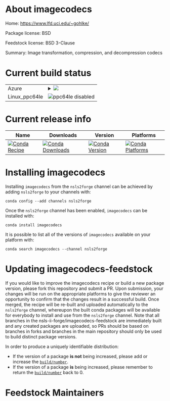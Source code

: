 About imagecodecs
=================

Home: https://www.lfd.uci.edu/~gohlke/

Package license: BSD

Feedstock license: BSD 3-Clause

Summary: Image transformation, compression, and decompression codecs



Current build status
====================


<table>
    
  <tr>
    <td>Azure</td>
    <td>
      <details>
        <summary>
          <a href="https://dev.azure.com/nsls2forge/nsls2forge/_build/latest?definitionId=168&branchName=master">
            <img src="https://dev.azure.com/nsls2forge/nsls2forge/_apis/build/status/imagecodecs-feedstock?branchName=master">
          </a>
        </summary>
        <table>
          <thead><tr><th>Variant</th><th>Status</th></tr></thead>
          <tbody><tr>
              <td>linux_python2.7</td>
              <td>
                <a href="https://dev.azure.com/nsls2forge/nsls2forge/_build/latest?definitionId=168&branchName=master">
                  <img src="https://dev.azure.com/nsls2forge/nsls2forge/_apis/build/status/imagecodecs-feedstock?branchName=master&jobName=linux&configuration=linux_python2.7" alt="variant">
                </a>
              </td>
            </tr><tr>
              <td>linux_python3.6</td>
              <td>
                <a href="https://dev.azure.com/nsls2forge/nsls2forge/_build/latest?definitionId=168&branchName=master">
                  <img src="https://dev.azure.com/nsls2forge/nsls2forge/_apis/build/status/imagecodecs-feedstock?branchName=master&jobName=linux&configuration=linux_python3.6" alt="variant">
                </a>
              </td>
            </tr><tr>
              <td>linux_python3.7</td>
              <td>
                <a href="https://dev.azure.com/nsls2forge/nsls2forge/_build/latest?definitionId=168&branchName=master">
                  <img src="https://dev.azure.com/nsls2forge/nsls2forge/_apis/build/status/imagecodecs-feedstock?branchName=master&jobName=linux&configuration=linux_python3.7" alt="variant">
                </a>
              </td>
            </tr><tr>
              <td>osx_python2.7</td>
              <td>
                <a href="https://dev.azure.com/nsls2forge/nsls2forge/_build/latest?definitionId=168&branchName=master">
                  <img src="https://dev.azure.com/nsls2forge/nsls2forge/_apis/build/status/imagecodecs-feedstock?branchName=master&jobName=osx&configuration=osx_python2.7" alt="variant">
                </a>
              </td>
            </tr><tr>
              <td>osx_python3.6</td>
              <td>
                <a href="https://dev.azure.com/nsls2forge/nsls2forge/_build/latest?definitionId=168&branchName=master">
                  <img src="https://dev.azure.com/nsls2forge/nsls2forge/_apis/build/status/imagecodecs-feedstock?branchName=master&jobName=osx&configuration=osx_python3.6" alt="variant">
                </a>
              </td>
            </tr><tr>
              <td>osx_python3.7</td>
              <td>
                <a href="https://dev.azure.com/nsls2forge/nsls2forge/_build/latest?definitionId=168&branchName=master">
                  <img src="https://dev.azure.com/nsls2forge/nsls2forge/_apis/build/status/imagecodecs-feedstock?branchName=master&jobName=osx&configuration=osx_python3.7" alt="variant">
                </a>
              </td>
            </tr><tr>
              <td>win_python2.7</td>
              <td>
                <a href="https://dev.azure.com/nsls2forge/nsls2forge/_build/latest?definitionId=168&branchName=master">
                  <img src="https://dev.azure.com/nsls2forge/nsls2forge/_apis/build/status/imagecodecs-feedstock?branchName=master&jobName=win&configuration=win_python2.7" alt="variant">
                </a>
              </td>
            </tr><tr>
              <td>win_python3.6</td>
              <td>
                <a href="https://dev.azure.com/nsls2forge/nsls2forge/_build/latest?definitionId=168&branchName=master">
                  <img src="https://dev.azure.com/nsls2forge/nsls2forge/_apis/build/status/imagecodecs-feedstock?branchName=master&jobName=win&configuration=win_python3.6" alt="variant">
                </a>
              </td>
            </tr><tr>
              <td>win_python3.7</td>
              <td>
                <a href="https://dev.azure.com/nsls2forge/nsls2forge/_build/latest?definitionId=168&branchName=master">
                  <img src="https://dev.azure.com/nsls2forge/nsls2forge/_apis/build/status/imagecodecs-feedstock?branchName=master&jobName=win&configuration=win_python3.7" alt="variant">
                </a>
              </td>
            </tr>
          </tbody>
        </table>
      </details>
    </td>
  </tr>
  <tr>
    <td>Linux_ppc64le</td>
    <td>
      <img src="https://img.shields.io/badge/ppc64le-disabled-lightgrey.svg" alt="ppc64le disabled">
    </td>
  </tr>
</table>

Current release info
====================

| Name | Downloads | Version | Platforms |
| --- | --- | --- | --- |
| [![Conda Recipe](https://img.shields.io/badge/recipe-imagecodecs-green.svg)](https://anaconda.org/nsls2forge/imagecodecs) | [![Conda Downloads](https://img.shields.io/conda/dn/nsls2forge/imagecodecs.svg)](https://anaconda.org/nsls2forge/imagecodecs) | [![Conda Version](https://img.shields.io/conda/vn/nsls2forge/imagecodecs.svg)](https://anaconda.org/nsls2forge/imagecodecs) | [![Conda Platforms](https://img.shields.io/conda/pn/nsls2forge/imagecodecs.svg)](https://anaconda.org/nsls2forge/imagecodecs) |

Installing imagecodecs
======================

Installing `imagecodecs` from the `nsls2forge` channel can be achieved by adding `nsls2forge` to your channels with:

```
conda config --add channels nsls2forge
```

Once the `nsls2forge` channel has been enabled, `imagecodecs` can be installed with:

```
conda install imagecodecs
```

It is possible to list all of the versions of `imagecodecs` available on your platform with:

```
conda search imagecodecs --channel nsls2forge
```




Updating imagecodecs-feedstock
==============================

If you would like to improve the imagecodecs recipe or build a new
package version, please fork this repository and submit a PR. Upon submission,
your changes will be run on the appropriate platforms to give the reviewer an
opportunity to confirm that the changes result in a successful build. Once
merged, the recipe will be re-built and uploaded automatically to the
`nsls2forge` channel, whereupon the built conda packages will be available for
everybody to install and use from the `nsls2forge` channel.
Note that all branches in the nsls-ii-forge/imagecodecs-feedstock are
immediately built and any created packages are uploaded, so PRs should be based
on branches in forks and branches in the main repository should only be used to
build distinct package versions.

In order to produce a uniquely identifiable distribution:
 * If the version of a package **is not** being increased, please add or increase
   the [``build/number``](https://conda.io/docs/user-guide/tasks/build-packages/define-metadata.html#build-number-and-string).
 * If the version of a package **is** being increased, please remember to return
   the [``build/number``](https://conda.io/docs/user-guide/tasks/build-packages/define-metadata.html#build-number-and-string)
   back to 0.

Feedstock Maintainers
=====================


